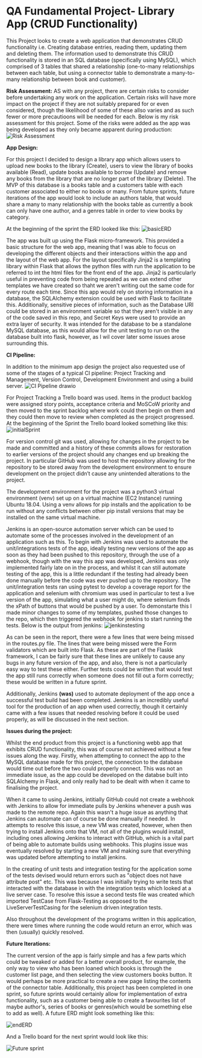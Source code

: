 # QA Fundamental Project- Library App (CRUD Functionality)


This Project looks to create a web application that demonstrates CRUD functionality i.e. Creating database entries, reading them, updating them and deleting them.
The information used to demonstrate this CRUD functionality is stored in an SQL database (specifically using MySQL), which comprised of 3 tables that shared a relationship (one-to-many relationships between each table, but using a connector table to demonstrate a many-to-many relationship between book and customer). 

**Risk Assessment:**
AS with any project, there are certain risks to consider before undertaking any work on the application. Certain risks will have more impact on the project if they are not suitably prepared for or even considered, though the likelihood of some of these allso varies and as such fewer or more precautioons will be needed for each. Below is my risk assessment for this project. Some of the risks were added as the app was being developed as they only became apparent during production:
![Risk Assessment](https://user-images.githubusercontent.com/88770784/132842680-5ff3a51b-a66a-4688-9c82-8222fc731a99.PNG)



**App Design:**

For this project I decided to design a library app which allows users to upload new books to the library (Create), users to view the library of books available (Read), update books available to borrow (Update) and remove any books from the library that are no longer part of the library (Delete). The MVP of this database is a books table and a customers table with each customer associated to either no books or many. From future sprints, future iterations of the app would look to include an authors table, that would share a many to many relationship with the books table as currently a book can only have one author, and a genres table in order to view books by category.

At the beginning of the sprint the ERD looked like this:
![basicERD](https://user-images.githubusercontent.com/88770784/132720287-c340c3e0-11ee-4d1c-9542-726a3d650fbc.PNG)


The app was built up using the Flask micro-framework. This provided a basic structure for the web app, meaning that I was able to focus on developing the different objects and their interactions within the app and the layout of the web app. For the layout specifically Jinja2 is a templating library within Flask that allows the python files with run the application to be referred to int the html files for the front end of the app. Jinja2 is particularly useful in preventing code from being repeated as we can extend other templates we have created so thaht we aren't writing out the same code for every route each time.
Since this app would rely on storing information in a database, the SQLAlchemy extension could be used with Flask to facilitate this. Additionally, sensitive pieces of information, such as the Database URI could be stored in an environment variable so that they aren't visible in any of the code saved in this repo, and Secret Keys were used to provide an extra layer of security. It was intended for the database to be a standalone MySQL database, as this would allow for the unit testing to run on the database built into flask, however, as I wil cover later some issues arose surrounding this.



**CI Pipeline:**

In addition to the minimum app design the project also requested use of some of the stages of a typical CI pipeline: Project Tracking and Management, Version Control, Development Environment and using a build server. 
![CI Pipeline drawio](https://user-images.githubusercontent.com/88770784/132874947-256ee532-c987-4c61-9379-3858288db878.png)


For Project Tracking a Trello board was used. Items in the product backlog were assigned story points, acceptance criteria and MoSCoW priority and then moved to the sprint backlog where work could then begin on them and they could then move to review when completed as the project progressed. At the beginning of the Sprint the Trello board looked something like this:
![initialSprint](https://user-images.githubusercontent.com/88770784/132550264-eb7c34f5-4ddc-42e4-8f53-65da5f871981.PNG)




For version control git was used, allowing for changes in the project to be made and committed and a history of these commits allows for restoration to earlier versions of the project should any changes end up breaking the project. In particular GitHub was used to host the repository allowing for the repository to be stored away from the development environment to ensure development on the project didn’t cause any unintended alterations to the project.


The development environment for the project was a python3 virtual environment (venv) set up on a virtual machine (EC2 Instance) running Ubuntu 18.04. Using a venv allows for pip installs and the application to be run without any conflicts between other pip install versions that may be installed on the same virtual machine.


Jenkins is an open-source automation server which can be used to automate some of the processes involved in the development of an application such as this. To begin with Jenkins was used to automate the unit/integrations tests of the app, ideally testing new versions of the app as soon as they had been pushed to this repository, through the use of a webhook, though with the way this app was developed, Jenkins was only implemented fairly late on in the process, and whilst it can still automate testing of the app, this is a little redundant if the testing had already been done manually before the code was ever pushed up to the repository. The unit/integration tests ran using pytest to develop a coverage report for the application and selenium with chromium was used in particular to test a live version of the app, simulating what a user might do, where selenium finds the xPath of buttons that would be pushed by a user. To demonstarte this I made minor changes to some of my templates, pushed those changes to the repo, which then triggered the webhook for jenkins to start running the tests. Below is the output from jenkins:
![jenkinstesting](https://user-images.githubusercontent.com/88770784/132835447-efa07556-866a-4ef9-b75b-3a59070e3740.PNG)

As can be seen in the report, there were a few lines that were being missed in the routes.py file. The lines that were being missed were the Form validators which are built into Flask. As these are part of the Flaskk framework, I can be fairly sure that these lines are unlikely to cause any bugs in any future version of the app, and also, there is not a particularly easy way to test these either. Further tests could be written that would test the app still runs correctly when someone does not fill out a form correctly; these would be written in a future sprint.

Additionally, Jenkins **(was)** used to automate deployment of the app once a successful test build had been completed. Jenkins is an incredibly useful tool for the production of an app when used correctly, though it certainly came with a few issues that needed resolving before it could be used properly, as will be discussed in the next section.



**Issues during the project:**

Whilst the end product from this project is a functioning webb app that exhibits CRUD functionality, this was of course not achieved without a few issues along the way. Firstly, when attempting to connect the app to the MySQL database made for this project, the connection to the database would time out before the two could properly connect. This was not an immediate issue, as the app could be developed on the databse built into SQLAlchemy in Flask, and only really had to be dealt with when it came to finalising the project.

When it came to using Jenkins, intitially GitHub could not create a webhook with Jenkins to allow for immediate pulls by Jenkins whenever a push was made to the remote repo. Again this wasn't a huge issue as anything that Jenkins can automate can of course be done manually if needed. In attempts to resolve this issue, a new VM was created, however, when then trying to install Jenkins onto that VM, not all of the plugins would install, including ones allowing Jenkins to interact with GitHub, which is a vital part of being able to automate builds using webhooks. This plugins issue was eventually resolved by starting a new VM and making sure that everything was updated before attempting to install jenkins.

In the creating of unit tests and integration testing for the application some of the tests devised would return errors such as "object does not have attribute post" etc. This was because I was initially trying to write tests that interacted with the database in with the integration tests which looked at a live server case. To resolve this issue a second tests file was created which imported TestCase from Flask-Testing as opposed to the LiveServerTestCasing for the selenium driven integration tests.

Also throughout the development of the programs written in this application, there were times where running the code would return an error, which was then (usually) quickly resolved. 


**Future Iterations:**

The current version of the app is fairly simple and has a few parts which could be tweaked or added for a better overall product, for example, the only way to view who has been loaned which books is through the customer list page, and then selecting the view customers books button. It would perhaps be more practical to create a new page listing the contents of the connector table. 
Additionally, this project has been completed in one sprint, so future sprints would certainly allow for implementation of extra functionality, such as a customer being able to create a favourites list of maybe author's, series of books or genres(which would be something else to add as well). A future ERD might look something like this:

![endERD](https://user-images.githubusercontent.com/88770784/132834091-e604012b-733f-4eb4-bb3c-4ee692555038.PNG)

And a Trello board for the next sprint would look like this:

![Future sprint](https://user-images.githubusercontent.com/88770784/132834720-de8ce2a4-26ac-48e3-bfff-54cf5cd837c6.PNG)
